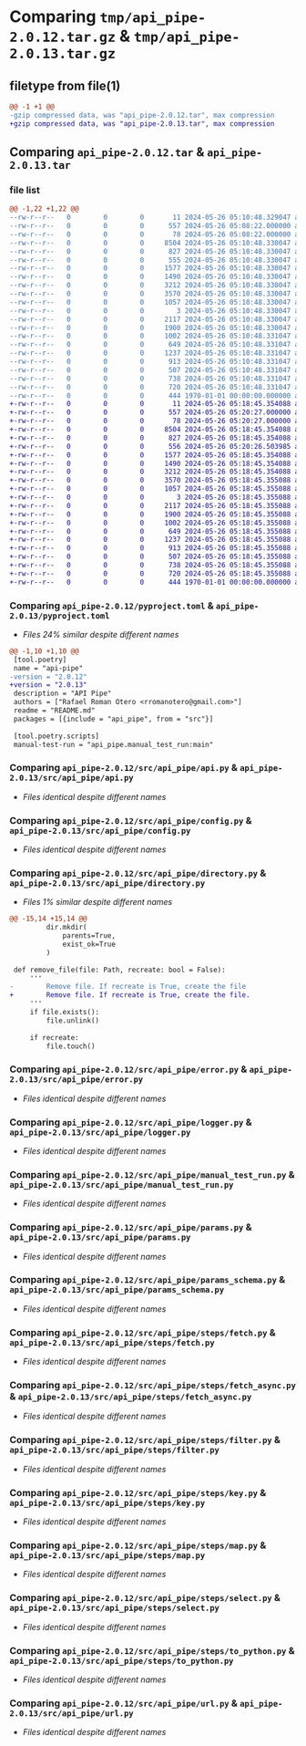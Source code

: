 # Comparing `tmp/api_pipe-2.0.12.tar.gz` & `tmp/api_pipe-2.0.13.tar.gz`

## filetype from file(1)

```diff
@@ -1 +1 @@
-gzip compressed data, was "api_pipe-2.0.12.tar", max compression
+gzip compressed data, was "api_pipe-2.0.13.tar", max compression
```

## Comparing `api_pipe-2.0.12.tar` & `api_pipe-2.0.13.tar`

### file list

```diff
@@ -1,22 +1,22 @@
--rw-r--r--   0        0        0       11 2024-05-26 05:10:48.329047 api_pipe-2.0.12/README.md
--rw-r--r--   0        0        0      557 2024-05-26 05:08:22.000000 api_pipe-2.0.12/pyproject.toml
--rw-r--r--   0        0        0       78 2024-05-26 05:08:22.000000 api_pipe-2.0.12/src/api_pipe/__init__.py
--rw-r--r--   0        0        0     8504 2024-05-26 05:10:48.330047 api_pipe-2.0.12/src/api_pipe/api.py
--rw-r--r--   0        0        0      827 2024-05-26 05:10:48.330047 api_pipe-2.0.12/src/api_pipe/config.py
--rw-r--r--   0        0        0      555 2024-05-26 05:10:48.330047 api_pipe-2.0.12/src/api_pipe/directory.py
--rw-r--r--   0        0        0     1577 2024-05-26 05:10:48.330047 api_pipe-2.0.12/src/api_pipe/error.py
--rw-r--r--   0        0        0     1490 2024-05-26 05:10:48.330047 api_pipe-2.0.12/src/api_pipe/logger.py
--rw-r--r--   0        0        0     3212 2024-05-26 05:10:48.330047 api_pipe-2.0.12/src/api_pipe/manual_test_run.py
--rw-r--r--   0        0        0     3570 2024-05-26 05:10:48.330047 api_pipe-2.0.12/src/api_pipe/params.py
--rw-r--r--   0        0        0     1057 2024-05-26 05:10:48.330047 api_pipe-2.0.12/src/api_pipe/params_schema.py
--rw-r--r--   0        0        0        3 2024-05-26 05:10:48.330047 api_pipe-2.0.12/src/api_pipe/steps/__init__.py
--rw-r--r--   0        0        0     2117 2024-05-26 05:10:48.330047 api_pipe-2.0.12/src/api_pipe/steps/fetch.py
--rw-r--r--   0        0        0     1900 2024-05-26 05:10:48.330047 api_pipe-2.0.12/src/api_pipe/steps/fetch_async.py
--rw-r--r--   0        0        0     1002 2024-05-26 05:10:48.331047 api_pipe-2.0.12/src/api_pipe/steps/filter.py
--rw-r--r--   0        0        0      649 2024-05-26 05:10:48.331047 api_pipe-2.0.12/src/api_pipe/steps/key.py
--rw-r--r--   0        0        0     1237 2024-05-26 05:10:48.331047 api_pipe-2.0.12/src/api_pipe/steps/map.py
--rw-r--r--   0        0        0      913 2024-05-26 05:10:48.331047 api_pipe-2.0.12/src/api_pipe/steps/select.py
--rw-r--r--   0        0        0      507 2024-05-26 05:10:48.331047 api_pipe-2.0.12/src/api_pipe/steps/to_json.py
--rw-r--r--   0        0        0      738 2024-05-26 05:10:48.331047 api_pipe-2.0.12/src/api_pipe/steps/to_python.py
--rw-r--r--   0        0        0      720 2024-05-26 05:10:48.331047 api_pipe-2.0.12/src/api_pipe/url.py
--rw-r--r--   0        0        0      444 1970-01-01 00:00:00.000000 api_pipe-2.0.12/PKG-INFO
+-rw-r--r--   0        0        0       11 2024-05-26 05:18:45.354088 api_pipe-2.0.13/README.md
+-rw-r--r--   0        0        0      557 2024-05-26 05:20:27.000000 api_pipe-2.0.13/pyproject.toml
+-rw-r--r--   0        0        0       78 2024-05-26 05:20:27.000000 api_pipe-2.0.13/src/api_pipe/__init__.py
+-rw-r--r--   0        0        0     8504 2024-05-26 05:18:45.354088 api_pipe-2.0.13/src/api_pipe/api.py
+-rw-r--r--   0        0        0      827 2024-05-26 05:18:45.354088 api_pipe-2.0.13/src/api_pipe/config.py
+-rw-r--r--   0        0        0      556 2024-05-26 05:20:26.503985 api_pipe-2.0.13/src/api_pipe/directory.py
+-rw-r--r--   0        0        0     1577 2024-05-26 05:18:45.354088 api_pipe-2.0.13/src/api_pipe/error.py
+-rw-r--r--   0        0        0     1490 2024-05-26 05:18:45.354088 api_pipe-2.0.13/src/api_pipe/logger.py
+-rw-r--r--   0        0        0     3212 2024-05-26 05:18:45.354088 api_pipe-2.0.13/src/api_pipe/manual_test_run.py
+-rw-r--r--   0        0        0     3570 2024-05-26 05:18:45.355088 api_pipe-2.0.13/src/api_pipe/params.py
+-rw-r--r--   0        0        0     1057 2024-05-26 05:18:45.355088 api_pipe-2.0.13/src/api_pipe/params_schema.py
+-rw-r--r--   0        0        0        3 2024-05-26 05:18:45.355088 api_pipe-2.0.13/src/api_pipe/steps/__init__.py
+-rw-r--r--   0        0        0     2117 2024-05-26 05:18:45.355088 api_pipe-2.0.13/src/api_pipe/steps/fetch.py
+-rw-r--r--   0        0        0     1900 2024-05-26 05:18:45.355088 api_pipe-2.0.13/src/api_pipe/steps/fetch_async.py
+-rw-r--r--   0        0        0     1002 2024-05-26 05:18:45.355088 api_pipe-2.0.13/src/api_pipe/steps/filter.py
+-rw-r--r--   0        0        0      649 2024-05-26 05:18:45.355088 api_pipe-2.0.13/src/api_pipe/steps/key.py
+-rw-r--r--   0        0        0     1237 2024-05-26 05:18:45.355088 api_pipe-2.0.13/src/api_pipe/steps/map.py
+-rw-r--r--   0        0        0      913 2024-05-26 05:18:45.355088 api_pipe-2.0.13/src/api_pipe/steps/select.py
+-rw-r--r--   0        0        0      507 2024-05-26 05:18:45.355088 api_pipe-2.0.13/src/api_pipe/steps/to_json.py
+-rw-r--r--   0        0        0      738 2024-05-26 05:18:45.355088 api_pipe-2.0.13/src/api_pipe/steps/to_python.py
+-rw-r--r--   0        0        0      720 2024-05-26 05:18:45.355088 api_pipe-2.0.13/src/api_pipe/url.py
+-rw-r--r--   0        0        0      444 1970-01-01 00:00:00.000000 api_pipe-2.0.13/PKG-INFO
```

### Comparing `api_pipe-2.0.12/pyproject.toml` & `api_pipe-2.0.13/pyproject.toml`

 * *Files 24% similar despite different names*

```diff
@@ -1,10 +1,10 @@
 [tool.poetry]
 name = "api-pipe"
-version = "2.0.12"
+version = "2.0.13"
 description = "API Pipe"
 authors = ["Rafael Roman Otero <rromanotero@gmail.com>"]
 readme = "README.md"
 packages = [{include = "api_pipe", from = "src"}]
 
 [tool.poetry.scripts]
 manual-test-run = "api_pipe.manual_test_run:main"
```

### Comparing `api_pipe-2.0.12/src/api_pipe/api.py` & `api_pipe-2.0.13/src/api_pipe/api.py`

 * *Files identical despite different names*

### Comparing `api_pipe-2.0.12/src/api_pipe/config.py` & `api_pipe-2.0.13/src/api_pipe/config.py`

 * *Files identical despite different names*

### Comparing `api_pipe-2.0.12/src/api_pipe/directory.py` & `api_pipe-2.0.13/src/api_pipe/directory.py`

 * *Files 1% similar despite different names*

```diff
@@ -15,14 +15,14 @@
         dir.mkdir(
             parents=True,
             exist_ok=True
         )
 
 def remove_file(file: Path, recreate: bool = False):
     '''
-        Remove file. If recreate is True, create the file
+        Remove file. If recreate is True, create the file.
     '''
     if file.exists():
         file.unlink()
 
     if recreate:
         file.touch()
```

### Comparing `api_pipe-2.0.12/src/api_pipe/error.py` & `api_pipe-2.0.13/src/api_pipe/error.py`

 * *Files identical despite different names*

### Comparing `api_pipe-2.0.12/src/api_pipe/logger.py` & `api_pipe-2.0.13/src/api_pipe/logger.py`

 * *Files identical despite different names*

### Comparing `api_pipe-2.0.12/src/api_pipe/manual_test_run.py` & `api_pipe-2.0.13/src/api_pipe/manual_test_run.py`

 * *Files identical despite different names*

### Comparing `api_pipe-2.0.12/src/api_pipe/params.py` & `api_pipe-2.0.13/src/api_pipe/params.py`

 * *Files identical despite different names*

### Comparing `api_pipe-2.0.12/src/api_pipe/params_schema.py` & `api_pipe-2.0.13/src/api_pipe/params_schema.py`

 * *Files identical despite different names*

### Comparing `api_pipe-2.0.12/src/api_pipe/steps/fetch.py` & `api_pipe-2.0.13/src/api_pipe/steps/fetch.py`

 * *Files identical despite different names*

### Comparing `api_pipe-2.0.12/src/api_pipe/steps/fetch_async.py` & `api_pipe-2.0.13/src/api_pipe/steps/fetch_async.py`

 * *Files identical despite different names*

### Comparing `api_pipe-2.0.12/src/api_pipe/steps/filter.py` & `api_pipe-2.0.13/src/api_pipe/steps/filter.py`

 * *Files identical despite different names*

### Comparing `api_pipe-2.0.12/src/api_pipe/steps/key.py` & `api_pipe-2.0.13/src/api_pipe/steps/key.py`

 * *Files identical despite different names*

### Comparing `api_pipe-2.0.12/src/api_pipe/steps/map.py` & `api_pipe-2.0.13/src/api_pipe/steps/map.py`

 * *Files identical despite different names*

### Comparing `api_pipe-2.0.12/src/api_pipe/steps/select.py` & `api_pipe-2.0.13/src/api_pipe/steps/select.py`

 * *Files identical despite different names*

### Comparing `api_pipe-2.0.12/src/api_pipe/steps/to_python.py` & `api_pipe-2.0.13/src/api_pipe/steps/to_python.py`

 * *Files identical despite different names*

### Comparing `api_pipe-2.0.12/src/api_pipe/url.py` & `api_pipe-2.0.13/src/api_pipe/url.py`

 * *Files identical despite different names*

